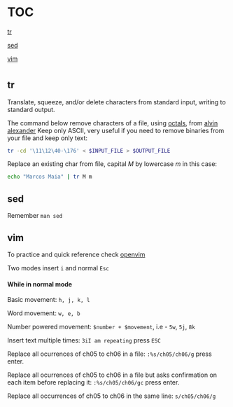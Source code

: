 # TOC

[tr](#tr) 

[sed](#sed)

[vim](#vim)

#

## tr

Translate, squeeze, and/or delete characters from standard input, writing to standard output.

The command below remove characters of a file, using [octals](https://en.wikipedia.org/wiki/Octal), 
from [alvin alexander](https://alvinalexander.com/linux-unix/how-to-use-unix-tr-command-filter-remove-extended-ascii-characters-files) 
Keep only ASCII, very useful if you need to remove binaries from your file and keep only text: 

```bash
tr -cd '\11\12\40-\176' < $INPUT_FILE > $OUTPUT_FILE
```

Replace an existing char from file, capital *M* by lowercase *m* in this case: 

```bash
echo "Marcos Maia" | tr M m
```

## sed

Remember `man sed`



## vim

To practice and quick reference check [openvim](www.openvim.com)

Two modes insert `i` and normal `Esc`

#### While in normal mode

Basic movement: `h, j, k, l`

Word movement: `w, e, b`

Number powered movement: `$number + $movement`, i.e - `5w`, `5j`, `8k`

Insert text multiple times: `3iI am repeating` press `ESC`

Replace all ocurrences of ch05 to ch06 in a file: `:%s/ch05/ch06/g` press enter.

Replace all ocurrences of ch05 to ch06 in a file but asks confirmation on each item before replacing
it: `:%s/ch05/ch06/gc` press enter.

Replace all occurrences of ch05 to ch06 in the same line: `s/ch05/ch06/g`

